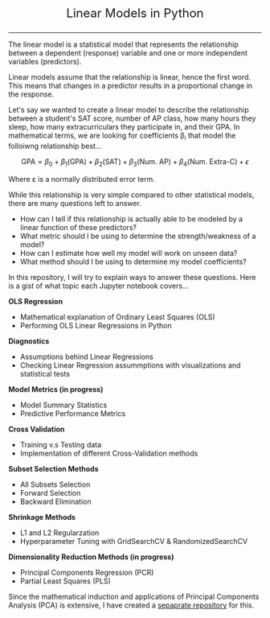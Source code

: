 <p align="center" style="font-size: x-large;" >Linear Models in Python</p>
<hr>

The linear model is a statistical model that represents the relationship between a dependent (response) variable and one or more independent variables (predictors). 

Linear models assume that the relationship is linear, hence the first word. This means that changes in a predictor results in a proportional change in the response.

Let's say we wanted to create a linear model to describe the relationship between a student's SAT score, number of AP class, how many hours they sleep, how many extracurriculars they participate in, and their GPA. In mathematical terms, we are looking for coefficients &beta;<sub>i</sub> that model the folloiwng relationship best...

$$
\text{GPA} = \beta_{0} + \beta_{1}\text{(GPA)} + \beta_{2}\text{(SAT)} + \beta_{3}\text{(Num. AP)} + \beta_{4}\text{(Num. Extra-C)} + \epsilon
$$

Where &epsilon; is a normally distributed error term. 

While this relationship is very simple compared to other statistical models, there are many questions left to answer. 
 - How can I tell if this relationship is actually able to be modeled by a linear function of these predictors?
 - What metric should I be using to determine the strength/weakness of a model?
 - How can I estimate how well my model will work on unseen data?
 - What method should I be using to determine my model coefficients? 

In this repository, I will try to explain ways to answer these questions. Here is a gist of what topic each Jupyter notebook covers...

__OLS Regression__
- Mathematical explanation of Ordinary Least Squares (OLS)
- Performing OLS Linear Regressions in Python

__Diagnostics__
- Assumptions behind Linear Regressions
- Checking Linear Regression assummptions with visualizations and statistical tests

__Model Metrics (in progress)__
- Model Summary Statistics
- Predictive Performance Metrics


__Cross Validation__
- Training v.s Testing data
- Implementation of different Cross-Validation methods

__Subset Selection Methods__
- All Subsets Selection
- Forward Selection
- Backward Elimination

__Shrinkage Methods__
- L1 and L2 Regularzation
- Hyperparameter Tuning with GridSearchCV & RandomizedSearchCV

__Dimensionality Reduction Methods (in progress)__
- Principal Components Regression (PCR)
- Partial Least Squares (PLS)

Since the mathematical induction and applications of Principal Components Analysis (PCA) is extensive, I have created a [sepaprate repository](https://github.com/RohitPrograms/PCA-with-Python) for this.


